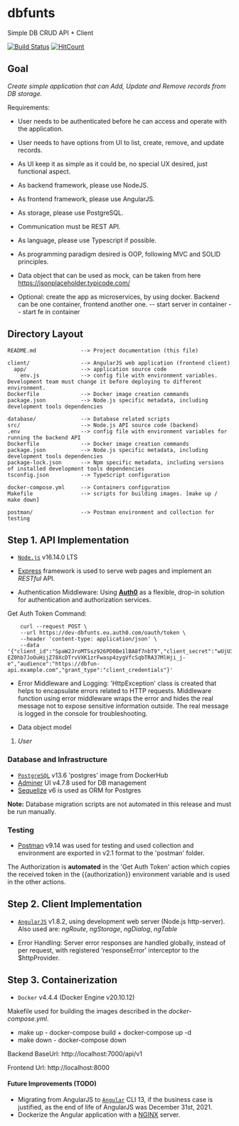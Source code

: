# dbfunts
Simple DB CRUD API + Client

[![Build Status](https://travis-ci.org/ivanmonov85/dbfunts.svg?branch=master)](https://travis-ci.org/ivanmonov85/dbfunts) [![HitCount](https://hits.dwyl.com/ivanmonov85/dbfunts.svg?style=flat&show=unique)](http://hits.dwyl.com/ivanmonov85/dbfunts)

## Goal
_Create simple application that can Add, Update and Remove records from DB storage._

Requirements:
- User needs to be authenticated before he can access and operate with the application.
- User needs to have options from UI to list, create, remove, and update records.
- As UI keep it as simple as it could be, no special UX desired, just functional aspect.
- As backend framework, please use NodeJS.
- As frontend framework, please use AngularJS.
- As storage, please use PostgreSQL.
- Communication must be REST API.
- As language, please use Typescript if possible.
- As programming paradigm desired is OOP, following MVC and SOLID principles.
- Data object that can be used as mock, can be taken from here https://jsonplaceholder.typicode.com/

- Optional: create the app as microservices, by using docker. Backend can be one container, frontend another one.
-- start server in container
-- start fe in container

## Directory Layout
```
README.md              --> Project documentation (this file)

client/                --> AngularJS web application (frontend client)
  app/                 --> application source code
    env.js             --> config file with environment variables. Development team must change it before deploying to different environment.
Dockerfile             --> Docker image creation commands
package.json           --> Node.js specific metadata, including development tools dependencies

database/              --> Database related scripts
src/                   --> Node.js API source code (backend)
.env                   --> config file with environment variables for running the backend API
Dockerfile             --> Docker image creation commands
package.json           --> Node.js specific metadata, including development tools dependencies
package-lock.json      --> Npm specific metadata, including versions of installed development tools dependencies
tsconfig.json          --> TypeScript configuration

docker-compose.yml     --> Containers configuration
Makefile               --> scripts for building images. [make up / make down]

postman/               --> Postman environment and collection for testing
```

## Step 1. API Implementation
- [`Node.js`](https://nodejs.org) v16.14.0 LTS

- [Express](https://expressjs.com/) framework is used to serve web pages and implement an *RESTful* API.

- Authentication Middleware:
Using [**Auth0**](https://auth0.com/) as a flexible, drop-in solution for authentication and authorization services.

Get Auth Token Command:
```
    curl --request POST \
    --url https://dev-dbfunts.eu.auth0.com/oauth/token \
    --header 'content-type: application/json' \
    --data '{"client_id":"SpaW2JroMTSsz926PD0Be1lBA8f7nbT9","client_secret":"wUjU3T-EZ0hb7JoOuHijZ78XcDTrvVXK1zrFwasp4zygVfcSqbTRA37MlHji_j-e","audience":"https://dbfun-api.example.com","grant_type":"client_credentials"}'
```

- Error Middleware and Logging:
'HttpException' class is created that helps to encapsulate errors related to HTTP requests. 
Middleware function using error middleware wraps the error and hides the real message not to expose sensitive information outside. 
The real message is logged in the console for troubleshooting.

- Data object model
1. *User*

### Database and Infrastructure
- [`PostgreSQL`](https://hub.docker.com/_/postgres) v13.6 'postgres' image from DockerHub
- [Adminer](https://hub.docker.com/_/adminer) UI v4.7.8 used for DB management
- [Sequelize](https://sequelize.org/) v6 is used as ORM for Postgres

**Note:** Database migration scripts are not automated in this release and must be run manually.

### Testing
- [Postman](https://www.postman.com/) v9.14 was used for testing and used collection and environment are exported in v2.1 format to the 'postman' folder.

The Authorization is **automated** in the 'Get Auth Token' action which copies the received token in the {{authorization}} environment variable and is used in the other actions.


## Step 2. Client Implementation
- [`AngularJS`](https://angularjs.org/) v1.8.2, using development web server (Node.js http-server).
Also used are: _ngRoute_, _ngStorage_, _ngDialog_, _ngTable_

- Error Handling:
Server error responses are handled globally, instead of per request, with registered 'responseError' interceptor to the $httpProvider.


## Step 3. Containerization
- `Docker` v4.4.4 (Docker Engine v20.10.12)

Makefile used for building the images described in the _docker-compose.yml_.
- make up - docker-compose build + docker-compose up -d
- make down - docker-compose down


Backend BaseUrl: http://localhost:7000/api/v1

Frontend Url:    http://localhost:8000


#### Future Improvements (TODO)
- Migrating from AngularJS to [`Angular`](https://angular.io/) CLI 13, if the business case is justified, as the end of life of AngularJS was December 31st, 2021.
- Dockerize the Angular application with a [NGINX](https://hub.docker.com/_/nginx) server.
